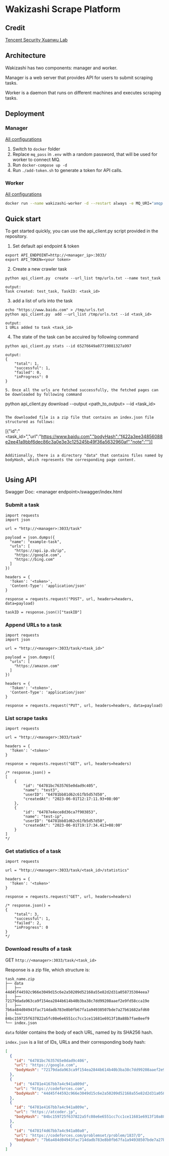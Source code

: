 # Wakizashi Scrape Platform

## Credit

[Tencent Security Xuanwu Lab](https://xlab.tencent.com/en/)

## Architecture

Wakizashi has two components: manager and worker.

Manager is a web server that provides API for users to submit scraping tasks. 

Worker is a daemon that runs on different machines and executes scraping tasks.

## Deployment

### Manager

[All configurations](https://github.com/SparkSecurity/wakizashi/blob/main/manager/config/config.go)

1. Switch to `docker` folder
2. Replace `mq_pass` in `.env` with a random password, that will be used for worker to connect MQ.
3. Run `docker-compose up -d`
4. Run `./add-token.sh` to generate a token for API calls.

### Worker

[All configurations](https://github.com/SparkSecurity/wakizashi/blob/main/worker/config/config.go)

```bash
docker run --name wakizashi-worker -d --restart always -e MQ_URI="amqp://guest:<mq_pass>@<ip>:5672" ghcr.io/sparksecurity/wakizashi-worker:main
```



## Quick start

To get started quickly, you can use the api_client.py script provided in the repository.
1. Set default api endpoint & token
```
export API_ENDPOINT=http://<manager_ip>:3033/
export API_TOKEN=<your token>

```

2. Create a new crawler task
```
python api_client.py  create --url_list tmp/urls.txt --name test_task 

output:
Task created: test_task, TaskID: <task_id>

```

3. add a list of urls into the task

```
echo "https://www.baidu.com" > /tmp/urls.txt
python api_client.py  add --url_list /tmp/urls.txt --id <task_id>

output:
1 URLs added to task <task_id>

```


4. The state of the task can be accuired by following command
```
python api_client.py stats --id 65276649a07719081327a997

output:
{
    "total": 1,
    "successful": 1,
    "failed": 0,
    "inProgress": 0
}

5. Once all the urls are fetched successfully, the fetched pages can be downloaded by following command
```
python api_client.py download --output  <path_to_output>  --id <task_id> 
```

The downloaded file is a zip file that contains an index.json file structured as follows:

```
[{"id":"<task_id>","url":"https://www.baidu.com","bodyHash":"f422a3ee34856088e2ee41a9bbf6dec86c3a0e3e3c125245b49f36a5632960af","note":""}]
```

Additionally, there is a directory "data" that contains files named by bodyHash, which represents the corresponding page content.


```

## Using API
Swagger Doc: \<manager endpoint\>/swagger/index.html

### Submit a task

```python3
import requests
import json

url = "http://<manager>:3033/task"

payload = json.dumps({
  "name": "example-task",
  "urls": [
    "https://api.ip.sb/ip",
    "https://google.com",
    "https://bing.com"
  ]
})

headers = {
  'Token': '<token>',
  'Content-Type': 'application/json'
}

response = requests.request("POST", url, headers=headers, data=payload)

taskID = response.json()["taskID"]
```

### Append URLs to a task

```python3
import requests
import json

url = "http://<manager>:3033/task/<task_id>"

payload = json.dumps({
  "urls": [
    "https://amazon.com"
  ]
})

headers = {
  'Token': '<token>',
  'Content-Type': 'application/json'
}

response = requests.request("PUT", url, headers=headers, data=payload)
```

### List scrape tasks

```python3
import requests

url = "http://<manager>:3033/task"

headers = {
  'Token': '<token>'
}

response = requests.request("GET", url, headers=headers)

/* response.json() = 
[
    {
        "id": "64781bc7635765e0dad9c405",
        "name": "test3",
        "userID": "64781bb81d62c61fb5d57d50",
        "createdAt": "2023-06-01T12:17:11.93+08:00"
    },
    {
        "id": "64787e4ece8d36ca7f903853",
        "name": "test-ip",
        "userID": "64781bb81d62c61fb5d57d50",
        "createdAt": "2023-06-01T19:17:34.413+08:00"
    }
]
*/
```

### Get statistics of a task

```python3
import requests

url = "http://<manager>:3033/task/<task_id>/statistics"

headers = {
  'Token': '<token>'
}

response = requests.request("GET", url, headers=headers)

/* response.json() =
{
    "total": 3,
    "successful": 1,
    "failed": 2,
    "inProgress": 0
}
*/
```

### Download results of a task

GET `http://<manager>:3033/task/<task_id>`

Response is a zip file, which structure is:

```
task_name.zip
├── data
│   ├── 44d45f44592c966e3049d15c6e2a50209d52168a55e82d2d31a058735304eea7
│   ├── 72179dada963ca9f154ea2844b614b40b3ba38c7dd99208aaef2e9fd58cca19e
│   ├── 7b6a484d04943fac714dadb783e8b0fb67fa1a94938507bde7a27b61682afd60
│   └── 84bc159725f637822a5fc08e6e6551cc7cc1ce11681e6913f10a88b7fae8eef9
└── index.json
```

`data` folder contains the body of each URL, named by its SHA256 hash.

`index.json` is a list of IDs, URLs and their corresponding body hash:

```json
[
  {
    "id": "64781bc7635765e0dad9c406",
    "url": "https://google.com",
    "bodyHash": "72179dada963ca9f154ea2844b614b40b3ba38c7dd99208aaef2e9fd58cca19e"
  },
  {
    "id": "64781e4167bb7a4c941a809d",
    "url": "https://codeforces.com",
    "bodyHash": "44d45f44592c966e3049d15c6e2a50209d52168a55e82d2d31a058735304eea7"
  },
  {
    "id": "64781e4167bb7a4c941a809e",
    "url": "https://atcoder.jp",
    "bodyHash": "84bc159725f637822a5fc08e6e6551cc7cc1ce11681e6913f10a88b7fae8eef9"
  },
  {
    "id": "64781f4d67bb7a4c941a80a0",
    "url": "https://codeforces.com/problemset/problem/1837/D",
    "bodyHash": "7b6a484d04943fac714dadb783e8b0fb67fa1a94938507bde7a27b61682afd60"
  }
]
```
